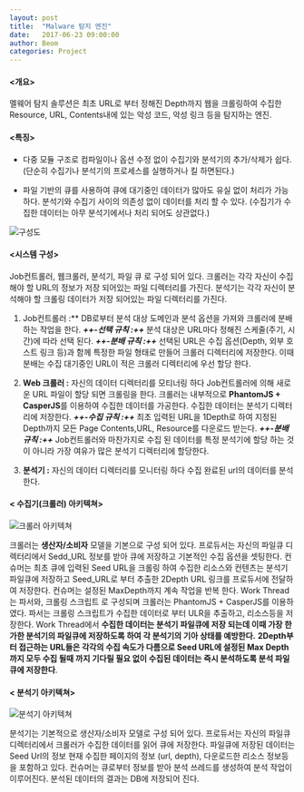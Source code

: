 ```yaml
---
layout: post
title:  "Malware 탐지 엔진"
date:   2017-06-23 09:00:00
author: Beom
categories: Project
---
```


#### <개요>
멜웨어 탐지 솔루션은 최초 URL로 부터 정해진 Depth까지 웹을 크롤링하여 수집한 Resource, URL, Contents내에 있는 악성 코드, 악성 링크 등을 탐지하는 엔진.

#### <특징>
* 다중 모듈 구조로 컴파일이나 옵션 수정 없이 수집기와 분석기의 추가/삭제가 쉽다. (단순히 수집기나 분석기의 프로세스를 실행하거나 킬 하면된다.)

* 파일 기반의 큐를 사용하여 큐에 대기중인 데이터가 많아도 유실 없이 처리가 가능하다. 분석기와 수집기 사이의 의존성 없이 데이터를 처리 할 수 있다. (수집기가 수집한 데이터는 아무 분석기에서나 처리 되어도 상관없다.)

![구성도](https://raw.githubusercontent.com/ntmaster84/ntmaster84.github.io/master/_posts/resource/mds.png)

#### <시스템 구성>

Job컨트롤러, 웹크롤러, 분석기, 파일 큐 로 구성 되어 있다.
크롤러는 각각 자신이 수집해야 할 URL의 정보가 저장 되어있는 파일 디렉터리를 가진다.
분석기는 각각 자신이 분석해야 할 크롤링 데이터가 저장 되어있는 파일 디렉터리를 가진다. 

1. Job컨트롤러 :** DB로부터 분석 대상 도메인과 분석 옵션을 가져와 크롤러에 분배하는 작업을 한다. 
  ***++-선택 규칙 :++***  분석 대상은 URL마다 정해진 스케줄(주기, 시간)에 따라 선택 된다.
    ***++-분배 규칙 :++*** 선택된 URL은 수집 옵션(Depth, 외부 호스트 링크 등)과 함께 특정한 파일 형태로 만들어 크롤러 디렉터리에 저장한다. 이때 분배는 수집 대기중인 URL이 적은 크롤러 디렉터리에 우선 할당 한다.

2. **Web 크롤러 :** 자신의 데이터 디렉터리를 모티너링 하다 Job컨트롤러에 의해 새로운 URL 파일이 할당 되면 크롤링을 한다. 크롤러는 내부적으로 **PhantomJS + CasperJS**를 이용하여 수집한 데이터를 가공한다. 수집한 데이터는 분석기 디렉터리에 저장한다.
  ***++-수집 규칙 :++*** 최초 입력된 URL을 1Depth로 하여 지정된 Depth까지 모든 Page Contents,URL, Resource를 다운로드 받는다.
  ***++-분배 규칙 :++*** Job컨트롤러와 마찬가지로 수집 된 데이터를 특정 분석기에 할당 하는 것이 아니라 가장 여유가 많은 분석기 디렉터리에 할당한다.

3. **분석기 :** 자신의 데이터 디렉터리를 모니터링 하다 수집 완료된 url의 데이터를 분석한다.



#### < 수집기(크롤러) 아키텍쳐>

![크롤러 아키텍쳐](https://raw.githubusercontent.com/ntmaster84/ntmaster84.github.io/master/_posts/resource/Crawler_Arch.png)

크롤러는 **생산자/소비자** 모델을 기본으로 구성 되어 있다.
프로듀서는 자신의 파일큐 디렉터리에서 Sedd_URL 정보를 받아 큐에 저장하고 기본적인 수집 옵션을 셋팅한다.
컨슈머는 최초 큐에 입력된 Seed URL을 크롤링 하여 수집한 리소스와 컨텐츠는 분석기 파일큐에 저장하고 Seed_URL로 부터 추출한 
2Depth URL 링크를 프로듀서에 전달하여 저장한다. 컨슈머는 설정된 MaxDepth까지 계속 작업을 반복 한다.
Work Thread는 파서와, 크롤링 스크립트 로 구성되며 크롤러는 PhantomJS + CasperJS를 이용하였다.
파서는 크롤링 스크립트가 수집한 데이터로 부터 ULR을 추출하고, 리소스등을 저장한다.
Work Thread에서 **수집한 데이터는 분석기 파일큐에 저장 되는데 이때 가장 한가한 분석기의 파일큐에 저장하도록 하여 각 분석기의 기아 상태를 예방한다.**  **2Depth부터 접근하는 URL들은 각각의 수집 속도가 다름으로 Seed URL에 설정된 Max Depth까지 모두 수집 될때 까지 기다릴 필요 없이 수집된 데이터는 즉시 분석하도록 분석 파일큐에 저장한다**.



#### < 분석기 아키텍쳐>

![분석기 아키텍쳐](https://raw.githubusercontent.com/ntmaster84/ntmaster84.github.io/master/_posts/resource/Analyzer%20Diagram.png)

분석기는 기본적으로 생산자/소비자 모델로 구성 되어 있다.
프로듀서는 자신의 파일큐 디렉터리에서 크롤러가 수집한 데이터를 읽어 큐에 저장한다.
파일큐에 저장된 데이터는 Seed Url의 정보 현재 수집한 페이지의 정보 (url, depth), 다운로드한 리소스 정보등을 포함하고 있다. 컨슈머는 큐로부터 정보를 받아 분석 쓰레드를 생성하여 분석 작업이 이루어진다. 분석된 데이터의 결과는 DB에 저장되어 진다.